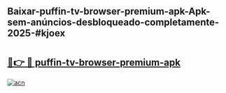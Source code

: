 ## Baixar-puffin-tv-browser-premium-apk-Apk-sem-anúncios-desbloqueado-completamente-2025-#kjoex

# <h2><a href="https://ainizakaria.my?title=puffin-tv-browser-premium-apk&ref=20M">🔗👉 🔴 puffin-tv-browser-premium-apk</a></h2>

[![acn](https://github.com/user-attachments/assets/0f9c940e-d8b0-45ae-aac7-cd30a18b3e1c)](https://ainizakaria.my?title=puffin-tv-browser-premium-apk&ref=20M)

